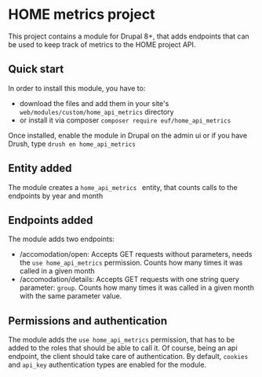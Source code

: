 # HOME metrics project

This project contains a module for Drupal 8+, that adds endpoints that can be used to keep track of metrics to the HOME project API.

## Quick start

In order to install this module, you have to:
  - download the files and add them in your site's `web/modules/custom/home_api_metrics` directory
  - or install it via composer `composer require euf/home_api_metrics`

Once installed, enable the module in Drupal on the admin ui or if you have Drush, type `drush en home_api_metrics`

## Entity added
The module creates a `home_api_metrics ` entity, that counts calls to the endpoints by year and month

## Endpoints added
The module adds two endpoints:
  - /accomodation/open: Accepts GET requests without parameters, needs the `use home_api_metrics` permission.
    Counts how many times it was called in a given month
  - /accomodation/details: Accepts GET requests with one string query parameter: `group`.
    Counts how many times it was called in a given month with the same parameter value.

## Permissions and authentication
The module adds the `use home_api_metrics` permission, that has to be added to the roles that should be able to call it. Of course, being an api endpoint, the client should take care of authentication. By default, `cookies` and `api_key` authentication types are enabled for the module.
